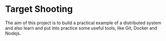 # Target Shooting

The aim of this project is to build a practical example of a distributed system 
and also learn and put into practice some useful tools, like Git, 
Docker and Nodejs.